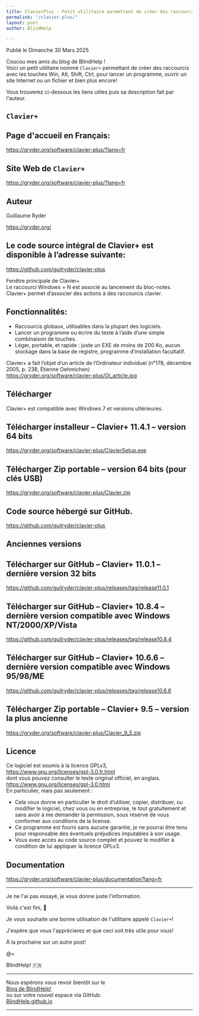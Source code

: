 ```yaml
---
title: ClavierPlus - Petit utilitaire permettant de créer des raccourcis avec les touches Win, Alt, Shift, Ctrl, pour lancer un programme et bien plus encore
permalink: "/clavier-plus/"
layout: post
author: BlindHelp

---
```


<footer>Publié le Dimanche 30 Mars 2025</footer>

Coucou mes amis du blog de BlindHelp !    
Voici un petit utilitaire nommé `Clavier+` permettant de créer des raccourcis avec les touches Win, Alt, Shift, Ctrl, pour lancer un programme, ouvrir un site Internet ou un fichier et bien plus encore!    
    
Vous trouverez ci-dessous les liens utiles puis sa description fait par l'auteur.    

## `Clavier+`

## Page d'accueil en Français:

<https://gryder.org/software/clavier-plus/?lang=fr>

## Site Web de `Clavier+`

<https://gryder.org/software/clavier-plus/?lang=fr>

## Auteur

Guillaume Ryder    

<https://gryder.org/>

## Le code source intégral de Clavier+ est disponible à l’adresse suivante:

<https://github.com/guilryder/clavier-plus>

Fenêtre principale de Clavier+    
Le raccourci Windows + N est associé au lancement du bloc-notes.    
Clavier+ permet d’associer des actions à des raccourcis clavier.    

## Fonctionnalités:
* Raccourcis globaux, utilisables dans la plupart des logiciels.
* Lancer un programme ou écrire du texte à l’aide d’une simple combinaison de touches.
* Léger, portable, et rapide : juste un EXE de moins de 200 Ko, aucun stockage dans la base de registre, programme d’installation facultatif.

Clavier+ a fait l’objet d’un article de l’Ordinateur individuel (n°178, décembre 2005, p. 238, Étienne Oehmichen)    
<https://gryder.org/software/clavier-plus/OI_article.jpg>

## Télécharger
Clavier+ est compatible avec Windows 7 et versions ultérieures.    

## Télécharger installeur – Clavier+ 11.4.1 – version 64 bits
<https://gryder.org/software/clavier-plus/ClavierSetup.exe>

## Télécharger Zip portable – version 64 bits (pour clés USB)
<https://gryder.org/software/clavier-plus/Clavier.zip>

## Code source hébergé sur GitHub.
<https://github.com/guilryder/clavier-plus>

## Anciennes versions

## Télécharger sur GitHub – Clavier+ 11.0.1 – dernière version 32 bits
<https://github.com/guilryder/clavier-plus/releases/tag/release11.0.1>

## Télécharger sur GitHub – Clavier+ 10.8.4 – dernière version compatible avec Windows NT/2000/XP/Vista
<https://github.com/guilryder/clavier-plus/releases/tag/release10.8.4>

## Télécharger sur GitHub – Clavier+ 10.6.6 – dernière version compatible avec Windows 95/98/ME
<https://github.com/guilryder/clavier-plus/releases/tag/release10.6.6>

## Télécharger Zip portable – Clavier+ 9.5 – version la plus ancienne
<https://gryder.org/software/clavier-plus/Clavier_9_5.zip>

## Licence
Ce logiciel est soumis à la licence GPLv3,    
<https://www.gnu.org/licenses/gpl-3.0.fr.html>    
dont vous pouvez consulter le texte original officiel, en anglais.    
<https://www.gnu.org/licenses/gpl-3.0.html>    
En particulier, mais pas seulement :    
* Cela vous donne en particulier le droit d’utiliser, copier, distribuer, ou modifier le logiciel, chez vous ou en entreprise, le tout gratuitement et sans avoir à me demander la permission, sous réserve de vous conformer aux conditions de la license.
* Ce programme est fourni sans aucune garantie, je ne pourrai être tenu pour responsable des éventuels préjudices imputables à son usage.
* Vous avez accès au code source complet et pouvez le modifier à condition de lui appliquer la licence GPLv3.

## Documentation
<https://gryder.org/software/clavier-plus/documentation?lang=fr>

___

Je ne l'ai pas essayé, je vous donne juste l'information.    

Voilà c'est fini, 🔐    

Je vous souhaite une bonne utilisation de l'utilitaire appelé `Clavier+`!    

J'espère que vous l'apprécierez et que ceci  soit très utile pour vous!    

À la prochaine sur un autre post!    

@+    

BlindHelp! 🇫🇷



---



Nous espérons vous revoir bientôt sur le      
[Blog de BlindHelp!](http://blindhelp.blogspot.fr/)                    
ou sur  votre nouvel espace via GitHub:                     
[BlindHelp.github.io](https://blindhelp.github.io)                    

---